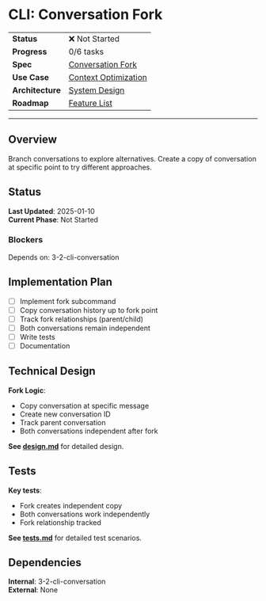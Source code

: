# CLI: Conversation Fork

| | |
|---|---|
| **Status** | ❌ Not Started |
| **Progress** | 0/6 tasks |
| **Spec** | [Conversation Fork](../../../../products/anygpt/specs/anygpt/cli/conversation.md) |
| **Use Case** | [Context Optimization](../../../../products/anygpt/cases/context-optimization.md) |
| **Architecture** | [System Design](../../architecture.md) |
| **Roadmap** | [Feature List](../../roadmap.md) |

---

## Overview

Branch conversations to explore alternatives. Create a copy of conversation at specific point to try different approaches.

## Status

**Last Updated**: 2025-01-10  
**Current Phase**: Not Started

### Blockers
Depends on: 3-2-cli-conversation

## Implementation Plan

- [ ] Implement fork subcommand
- [ ] Copy conversation history up to fork point
- [ ] Track fork relationships (parent/child)
- [ ] Both conversations remain independent
- [ ] Write tests
- [ ] Documentation

## Technical Design

**Fork Logic**:
- Copy conversation at specific message
- Create new conversation ID
- Track parent conversation
- Both conversations independent after fork

**See [design.md](./design.md)** for detailed design.

## Tests

**Key tests**:
- Fork creates independent copy
- Both conversations work independently
- Fork relationship tracked

**See [tests.md](./tests.md)** for detailed test scenarios.

## Dependencies

**Internal**: 3-2-cli-conversation  
**External**: None

